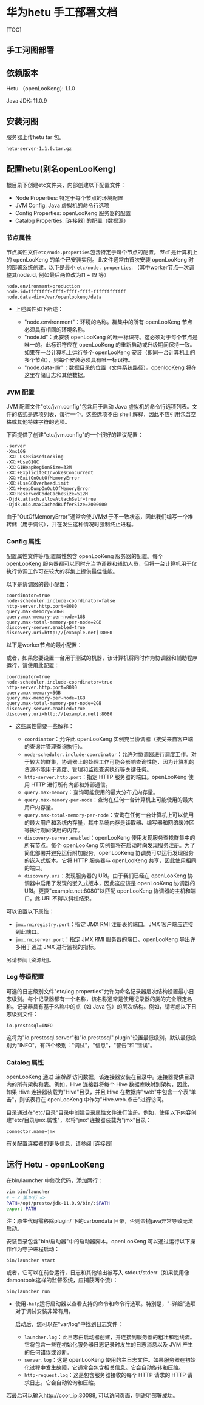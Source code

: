 # 华为hetu 手工部署文档

[TOC]



## 手工河图部署

## 依赖版本

Hetu （openLooKeng): 1.1.0

Java JDK: 11.0.9

## 安装河图

服务器上传hetu tar 包。 

``` bash
hetu-server-1.1.0.tar.gz
```



## 配置hetu(别名openLooKeng)

根目录下创建etc文件夹，内部创建以下配置文件：

- Node Properties: 特定于每个节点的环境配置
- JVM Config: Java 虚拟机的命令行选项
- Config Properties: openLooKeng 服务器的配置
- Catalog Properties: [连接器] 的配置（数据源）

### 节点属性

节点属性文件`etc/node.properties`包含特定于每个节点的配置。*节点* 是计算机上的 openLooKeng 的单个已安装实例。此文件通常由首次安装 openLooKeng 时的部署系统创建。以下是最小 `etc/node. properties`: （其中worker节点一次调整其node.id, 例如最后两位改为f1 ~ f9 等）

```properties
node.environment=production
node.id=ffffffff-ffff-ffff-ffff-ffffffffffff
node.data-dir=/var/openlookeng/data
```

- 上述属性如下所述：

  - "node.environment"：环境的名称。群集中的所有 openLooKeng 节点必须具有相同的环境名称。
  - "node.id"：此安装 openLooKeng 的唯一标识符。这必须对于每个节点是唯一的。此标识符应在 openLooKeng 的重新启动或升级期间保持一致。如果在一台计算机上运行多个 openLooKeng 安装（即同一台计算机上的多个节点），则每个安装必须具有唯一标识符。
  - "node.data-dir"：数据目录的位置（文件系统路径）。openlooKeng 将在这里存储日志和其他数据。

### JVM 配置

JVM 配置文件"etc/jvm.config"包含用于启动 Java 虚拟机的命令行选项列表。文件的格式是选项列表，每行一个。这些选项不由 shell 解释，因此不应引用包含空格或其他特殊字符的选项。

下面提供了创建"etc/jvm.config"的一个很好的建议配置：

```properties
-server
-Xmx16G
-XX:-UseBiasedLocking
-XX:+UseG1GC
-XX:G1HeapRegionSize=32M
-XX:+ExplicitGCInvokesConcurrent
-XX:+ExitOnOutOfMemoryError
-XX:+UseGCOverheadLimit
-XX:+HeapDumpOnOutOfMemoryError
-XX:ReservedCodeCacheSize=512M
-Djdk.attach.allowAttachSelf=true
-Djdk.nio.maxCachedBufferSize=2000000
```

由于"OutOfMemoryError"通常会使JVM处于不一致状态，因此我们编写一个堆转储（用于调试），并在发生这种情况时强制终止进程。

### Config 属性

配置属性文件等/配置属性包含 openLooKeng 服务器的配置。每个 openLooKeng 服务器都可以同时充当协调器和辅助人员，但将一台计算机用于仅执行协调工作可在较大的群集上提供最佳性能。

以下是协调器的最小配置：

```properties
coordinator=true
node-scheduler.include-coordinator=false
http-server.http.port=8080
query.max-memory=50GB
query.max-memory-per-node=1GB
query.max-total-memory-per-node=2GB
discovery-server.enabled=true
discovery.uri=http://[example.net]:8080
```


以下是worker节点的最小配置：

或者，如果您要设置一台用于测试的机器，该计算机将同时作为协调器和辅助程序运行，请使用此配置：

```properties
coordinator=true
node-scheduler.include-coordinator=true
http-server.http.port=8080
query.max-memory=5GB
query.max-memory-per-node=1GB
query.max-total-memory-per-node=2GB
discovery-server.enabled=true
discovery.uri=http://[example.net]:8080
```

- 这些属性需要一些解释：

  - `coordinator`：允许此 openLooKeng 实例充当协调器（接受来自客户端的查询并管理查询执行）。
  - `node-scheduler.include-coordinator`：允许对协调器进行调度工作。对于较大的群集，协调器上的处理工作可能会影响查询性能，因为计算机的资源不能用于调度、管理和监视查询执行等关键任务。
  - `http-server.http.port`：指定 HTTP 服务器的端口。openLooKeng 使用 HTTP 进行所有内部和外部通信。
  - `query.max-memory`：查询可能使用的最大分布式内存量。
  - `query.max-memory-per-node`：查询在任何一台计算机上可能使用的最大用户内存量。
  - `query.max-total-memory-per-node`：查询在任何一台计算机上可以使用的最大用户和系统内存量，其中系统内存是读取器、编写器和网络缓冲区等执行期间使用的内存。
  - `discovery-server.enabled`：openLooKeng 使用发现服务查找群集中的所有节点。每个 openLooKeng 实例都将在启动时向发现服务注册。为了简化部署并避免运行附加服务，openLooKeng 协调员可以运行发现服务的嵌入式版本。它将 HTTP 服务器与 openLooKeng 共享，因此使用相同的端口。
  - `discovery.uri`：发现服务器的 URI。由于我们已经在 openLooKeng 协调器中启用了发现的嵌入式版本，因此这应该是 openLooKeng 协调器的 URI。更换"example.net:8080"以匹配 openLooKeng 协调器的主机和端口。此 URI 不得以斜杠结束。

可以设置以下属性：

- `jmx.rmiregistry.port`：指定 JMX RMI 注册表的端口。JMX 客户端应连接到此端口。
- `jmx.rmiserver.port`：指定 JMX RMI 服务器的端口。openLooKeng 导出许多用于通过 JMX 进行监视的指标。

另请参阅 [资源组]。

### Log 等级配置

可选的日志级别文件"etc/log.properties"允许为命名记录器层次结构设置最小日志级别。每个记录器都有一个名称，该名称通常是使用记录器的类的完全限定名称。记录器具有基于名称中的点（如 Java 包）的层次结构。例如，请考虑以下日志级别文件：

```properties
io.prestosql=INFO
```

这将为"io.prestosql.server"和"io.prestosql".plugin"设置最低级别。默认最低级别为"INFO"。有四个级别："调试"，"信息"，"警告"和"错误"。

### Catalog 属性

openLooKeng 通过 *连接器* 访问数据，该连接器安装在目录中。连接器提供目录内的所有架构和表。例如，Hive 连接器将每个 Hive 数据库映射到架构，因此，如果 Hive 连接器装载为"Hive"目录，并且 Hive 在数据库"web"中包含一个表"单击"，则该表将在 openLooKeng 中作为"Hive.web.点击"进行访问。

目录通过在"etc/目录"目录中创建目录属性文件进行注册。例如，使用以下内容创建"etc/目录/jmx.属性"，以将"jmx"连接器装载为"jmx"目录：

```properties
connector.name=jmx
```

有关配置连接器的更多信息，请参阅 [连接器]

## 运行 Hetu -  openLooKeng

在bin/launcher 中修改代码，添加两行：

```bash
vim bin/launcher
# + 2 第38行 =>
PATH=/opt/presto/jdk-11.0.9/bin/:$PATH
export PATH
```

注：原生代码需移除plugin/ 下的carbondata 目录，否则会抛java异常导致无法启动。

安装目录包含"bin/启动器"中的启动器脚本。openLooKeng 可以通过运行以下操作作为守护进程启动：

```shell
bin/launcher start
```

或者，它可以在前台运行，日志和其他输出被写入 stdout/stderr（如果使用像damontools这样的监督系统，应捕获两个流）：

```shell
bin/launcher run
```

- 使用`-help`运行启动器以查看支持的命令和命令行选项。特别是，"-详细"选项对于调试安装非常有用。

  启动后，您可以在"var/log"中找到日志文件：

  - `launcher.log`：此日志由启动器创建，并连接到服务器的粗壮和粗线流。它将包含一些在初始化服务器日志记录时发生的日志消息以及 JVM 产生的任何错误或诊断。
  - ``server.log``：这是 openLooKeng 使用的主日志文件。如果服务器在初始化过程中发生故障，它通常会包含相关信息。它会自动旋转和压缩。
  - ```http-request.log```：这是包含服务器接收的每个 HTTP 请求的 HTTP 请求日志。它会自动轮询和压缩。

若最后可以输入http://coor_ip:30088, 可以访问页面，则说明部署成功。